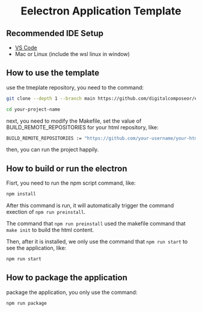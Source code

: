 <div align="center">
    <h1>Eelectron Application Template</h1>
</div>

## Recommended IDE Setup

- [VS Code](https://code.visualstudio.com/)
- Mac or Linux (include the wsl linux in window)

## How to use the template

use the tmeplate repository, you need to the command:

```bash
git clone --depth 1 --branch main https://github.com/digitalcomposeor/electron-application-template.git your-project-name

cd your-project-name
```

next, you need to modify the Makefile, set the value of BUILD_REMOTE_REPOSITORIES for your html repository, like:

```bash
BUILD_REMOTE_REPOSITORIES := "https://github.com/your-username/your-html-repository.git"
```

then, you can run the project happily.

## How to build or run the electron

Fisrt, you need to run the npm script command, like:

```bash
npm install
```

After this command is run, it will automatically trigger the command exection of `npm run preinstall`.

The command that  `npm run preinstall` used the makefile command that `make init` to build the html content.

Then, after it is installed, we only use the command that `npm run start` to see the application, like:

```bash
npm run start
```

## How to package the application

package the application, you only use the command:

```bash
npm run package
```
